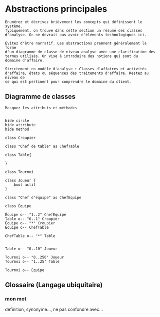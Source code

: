 # Abstractions principales

    Énumérez et décrivez brièvement les concepts qui définissent le système.
    Typiquement, on trouve dans cette section un résumé des classes 
    d'analyse. On ne devrait pas avoir d'éléments technologiques ici.

    Évitez d'être narratif. Les abstractions prennent généralement la forme 
    d'un diagramme de classe de niveau analyse avec une clarification des 
    termes utilisés. On vise à introduire des notions qui sont du 
    domaine d'affaire.

    Strictement en modèle d'analyse : Classes d'affaires et activités 
    d'affaire, états ou séquences des traitements d'affaire. Restez au niveau de
    ce qui est pertinent pour comprendre le domaine du client.

## Diagramme de classes

    Masquez les attributs et méthodes

```plantuml

hide circle
hide attribute
hide method

class Croupier

class "Chef de table" as ChefTable

class Table{
    
}

class Tournoi

class Joueur {
    bool actif
}

class "Chef d'équipe" as ChefEquipe

class Équipe

Équipe o-- "1..2" ChefEquipe
Table o-- "0..1" Croupier
Équipe o-- "*" Croupier
Équipe o-- ChefTable

ChefTable o-- "*" Table


Table o-- "0..10" Joueur

Tournoi o-- "0..250" Joueur
Tournoi o-- "1..25" Table

Tournoi o-- Équipe
```

## Glossaire (Langage ubiquitaire)

### mon mot

definition, synonyme..., ne pas confondre avec...